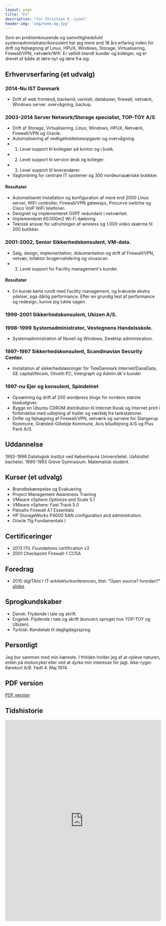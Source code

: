 ```yaml
---
layout: page
title: "CV"
description: "for Christian E. Lysel"
header-img: "img/home-bg.jpg"
---
```

Som en problemknusende og samvittighedsfuld systemadministrator/konsulent har jeg mere end 18 års erfaring inden for drift og fejlsøgning af Linux, HPUX, Windows, Storage, Virtualisering, Firewall/VPN, netværk/Wifi. Er vellidt blandt kunder og kolleger, og er drevet af både at lære nyt og lære fra sig.

## Erhvervserfaring (et udvalg)

### 2014-Nu IST Danmark
  * Drift af web frontend, backend, varnish, databaser, firewall, netværk, Windows server. overvågning, backup.

### 2003-2014 Server Network/Storage specialist, TOP-TOY A/S
  * Drift af Storage, Virtualisering, Linux, Windows, HPUX, Netværk, Firewall/VPN og Oracle.
  * Automatisering af vedligeholdelsesopgaver og overvågning.
  * 1. Level support til kollegaer på kontor og i butik.
  * 2. Level support til service desk og kolleger.
  * 3. Level support til leverandører.
  * Vagtordning for centrale IT systemer og 300 nordeuropæriske butikker.

#### Resultater
  * Automatiseret installation og konfiguration af mere end 2000 Linux server, WiFi controller, Firewall/VPN gateways,   Procurve switche og Cisco VoIP WiFi telefoner.
  * Designet og implementeret OSPF redundant i netværket.
  * Implementeret 60.000m2 Wi-Fi dækning.
  * Teknisk ansvar for udrulningen af wireless og 1.000 video skærme til 200 butikker.

### 2001-2002, Senior Sikkerhedskonsulent, VM-data.
  * Salg, design, implementation, dokumentation og drift af Firewall/VPN, netvær, tofaktor brugervalidering og virusscan.
  * 3. Level support for Facility management's kunder.

#### Resultater
  * En kunde kørte rundt med Facility management, og krævede ekstra ydelser, pga dårlig performance. Efter en grundig test af performance og redesign, kunne jeg lukke sagen.

### 1999-2001 Sikkerhedskonsulent, Ubizen A/S. 

### 1998-1999 Systemadministrator, Vestegnens Handelsskole.
* Systemadministration af Novell og Windows. Desktop administration.

### 1997-1997 Sikkerhedskonsulent, Scandinavian Security Center.
* Installation af sikkerhedsløsninger for TeleDanmark Internet/DanaData, GE capital/Nicom, Olivetti PC, Intergraph og Admin.dk's kunder

### 1997-nu Ejer og konsulent, Spindelnet
* Opsætning og drift af 200 wordpress blogs for nordens største bladudgiver.
* Bygge en Ubuntu CDROM distribution til Internet Kiosk og Internet print i forbindelse med udlejning af trailer og værktøj fra tankstationer.
* Drifte og fejlsøgning af Firewall/VPN, netværk og servere for Slangerup Kommune, Græsted-Gilleleje Kommune, Avis biludlejning A/S og Plus Pack A/S.
 
## Uddannelse

1993-1996 Datalogisk Institut ved Københavns Universitetet. Uafsluttet bachelor.
1990-1993 Greve Gymnasium. Matematisk student.

## Kurser (et udvalg)

* Brandbekæmpelse og Evakuering
* Project Management Awareness Training
* VMware vSphere Optimize and Scale 5.1
* VMware vSphere: Fast Track 5.0
* Paloalto Firewall 4.1 Essentials
* HP StorageWorks P4000 SAN configuration and administration.
* Oracle 11g Fundamentals I
 
## Certificeringer

* 2013 ITIL Foundations certification v3
* 2001 Checkpoint Firewall-1 CCSA
 
## Foredrag

* 2010 digITAlis'r IT-arkitekturkonferencen, titel: "Open source? hvordan?" [slides](/foredrag.pdf)
 
## Sprogkundskaber

* Dansk: Flydende i tale og skrift.
* Engelsk: Flydende i tale og skrift (koncern sproget hos TOP-TOY og Ubizen).
* Tyrkisk: Kendskab til dagligdagssprog.
 
## Personligt

Jeg bor sammen med min kæreste. I fritiden holder jeg af at opleve naturen, enten på motorcykel eller ved at dyrke min interesse for jagt.
Ikke-ryger. Kørekort A/B. Født 4. Maj 1974.

## PDF version

[PDF version](https://drive.google.com/file/d/0B0TUONfhnX--al9iYkpHWHJyeGc/edit?usp=sharing)

## Tidshistorie

<iframe src='http://cdn.knightlab.com/libs/timeline/latest/embed/index.html?source=0AkTUONfhnX--dDQ2WDByckpHOEplcVp4VGNEOWR3NFE&font=Bevan-PotanoSans&maptype=toner&lang=en&hash_bookmark=true&height=650' width='100%' height='650' frameborder='0'></iframe>

